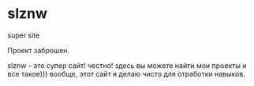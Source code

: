 # slznw
super site

Проект заброшен.

slznw - это супер сайт! честно! здесь вы можете найти мои проекты и все такое))) вообще, этот сайт я делаю чисто для отработки навыков. 
